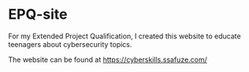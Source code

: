 # EPQ-site

For my Extended Project Qualification, I created this website to educate teenagers about cybersecurity topics.

The website can be found at https://cyberskills.ssafuze.com/

